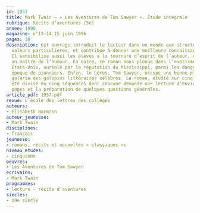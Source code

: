 ```yaml
---
id: 1957
title: Mark Twain – « Les Aventures de Tom Sawyer ». Étude intégrale 
rubrique: Récits d’aventures [5e]
annee: 1995
magazine: n°13-14 15 juin 1996
pages: 30
description: Cet ouvrage introduit le lecteur dans un monde aux structures et aux
  valeurs particulières, et contribue à donner une meilleure connaissance du passé.
  Il sensibilise aussi les élèves à la tournure d’esprit de l’auteur, considéré comme
  un maître de l’humour. En outre, ce roman nous plonge dans l’exotisme du sud des
  États-Unis, auréolé par la réputation du Mississippi, parmi les dangers de cette
  époque de pionniers. Enfin, le héros, Tom Sawyer, occupe une bonne place dans la
  galerie des galopins littéraires célèbres. Le roman, étudié sur cinq semaines, a
  été divisé en cinq séquences dont chacune demande une lecture d’environ cinquante
  pages et la préparation de quelques questions générales.
article_pdf: 1957.pdf
revue: L’école des lettres des collèges
auteurs:
- Élisabeth Bormann
auteur_jeunesse:
- Mark Twain
disciplines:
- français
jeunesse:
- romans, récits et nouvelles « classiques »s
niveau_etudes:
- cinquième
oeuvres:
- Les Aventures de Tom Sawyer
ecrivains:
- Mark Twain
programmes:
- lecture - récits d’aventures
siecles:
- 19e siècle
---
```

